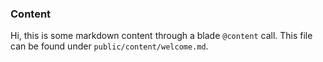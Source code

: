 ### Content

Hi, this is some markdown content through a blade `@content` call. This file can be found under `public/content/welcome.md`.
